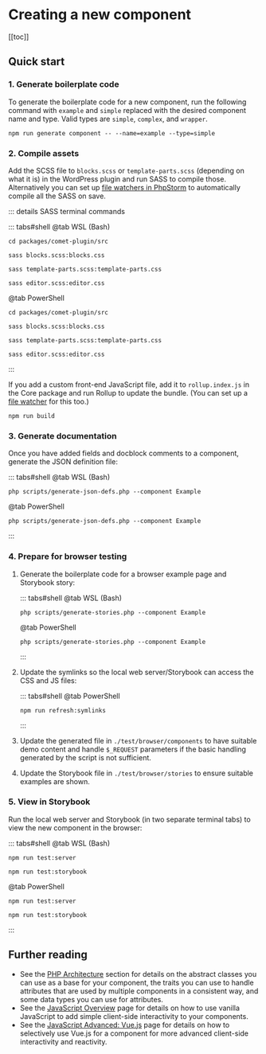 # Creating a new component

[[toc]]

## Quick start

### 1. Generate boilerplate code

To generate the boilerplate code for a new component, run the following command with `example` and `simple` replaced
with the desired component name and type. Valid types are `simple`, `complex`, and `wrapper`.

```bash:no-line-numbers
npm run generate component -- --name=example --type=simple
```

### 2. Compile assets

Add the SCSS file to `blocks.scss` or `template-parts.scss` (depending on what it is) in the WordPress plugin and run
SASS to compile those. Alternatively you can set up [file watchers in PhpStorm](./tooling/phpstorm.md) to automatically compile
all the SASS on save.

::: details SASS terminal commands

::: tabs#shell
@tab WSL (Bash)
```bash:no-line-numbers
cd packages/comet-plugin/src
```
```bash:no-line-numbers
sass blocks.scss:blocks.css
```
```bash:no-line-numbers
sass template-parts.scss:template-parts.css
```
```bash:no-line-numbers
sass editor.scss:editor.css
```
@tab PowerShell
```powershell:no-line-numbers
cd packages/comet-plugin/src
```
```powershell:no-line-numbers
sass blocks.scss:blocks.css
```
```powershell:no-line-numbers
sass template-parts.scss:template-parts.css
```
```powershell:no-line-numbers
sass editor.scss:editor.css
```
:::

If you add a custom front-end JavaScript file, add it to `rollup.index.js` in the Core package and run Rollup to update
the bundle. (You can set up a [file watcher](./tooling/phpstorm.md) for this too.)

```bash:no-line-numbers
npm run build
```

### 3. Generate documentation

Once you have added fields and docblock comments to a component, generate the JSON definition file:

::: tabs#shell
@tab WSL (Bash)
```bash:no-line-numbers
php scripts/generate-json-defs.php --component Example
```
@tab PowerShell
```powershell:no-line-numbers
php scripts/generate-json-defs.php --component Example
```
:::

### 4. Prepare for browser testing

1. Generate the boilerplate code for a browser example page and Storybook story:

   ::: tabs#shell
   @tab WSL (Bash)
   ```bash:no-line-numbers
   php scripts/generate-stories.php --component Example
   ```
   @tab PowerShell
   ```powershell:no-line-numbers
   php scripts/generate-stories.php --component Example
   ```
   :::

2. Update the symlinks so the local web server/Storybook can access the CSS and JS files:

   ::: tabs#shell
   @tab PowerShell
   ```powershell:no-line-numbers
   npm run refresh:symlinks
   ```
   :::

3. Update the generated file in `./test/browser/components` to have suitable demo content and handle `$_REQUEST` parameters if the basic handling generated by
   the
   script is not sufficient.

4. Update the Storybook file in `./test/browser/stories` to ensure suitable examples are shown.

### 5. View in Storybook

Run the local web server and Storybook (in two separate terminal tabs) to view the new component in the browser:

::: tabs#shell
@tab WSL (Bash)
```bash:no-line-numbers
npm run test:server
```
```bash:no-line-numbers
npm run test:storybook
```
@tab PowerShell
```powershell:no-line-numbers
npm run test:server
```
```powershell:no-line-numbers
npm run test:storybook
```
:::

## Further reading

- See the [PHP Architecture](../technical-deep-dives/php-architecture/traits.md) section for details on the abstract classes you can use as a base for your component, the traits you can use to handle attributes that are used by multiple components in a consistent way, and some data types you can use for attributes.
- See the [JavaScript Overview](../technical-deep-dives/javascript.md) page for details on how to use vanilla JavaScript to add simple client-side interactivity to your components.
- See the [JavaScript Advanced: Vue.js](../technical-deep-dives/vue.md) page for details on how to selectively use Vue.js for a component for more advanced client-side interactivity and reactivity.
